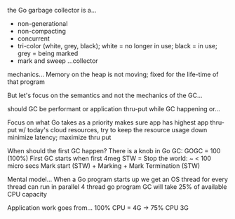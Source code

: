 the Go garbage collector is a...
- non-generational
- non-compacting
- concurrent
- tri-color (white, grey, black); white = no longer in use; black = in use; grey = being marked
- mark and sweep 
...collector

mechanics...
Memory on the heap is not moving; fixed for the life-time of that program

But let's focus on the semantics and not the mechanics of the GC...

should GC be performant or 
application thru-put while GC happening or...

Focus on what Go takes as a priority
makes sure app has highest app thru-put
w/ today's cloud resources, try to keep the resource usage down
minimize latency; maximize thru put

When should the first GC happen?
There is a knob in Go GC: GOGC = 100 (100%)
First GC starts when first 4meg
STW = Stop the world: ~ < 100 micro secs
Mark start (STW) + Marking + Mark Termination (STW)

Mental model...
When a Go program starts up we get an OS thread for every thread can run in parallel
4 thread go program
GC will take 25% of available CPU capacity

Application work goes from...
100% CPU = 4G -> 75% CPU 3G

